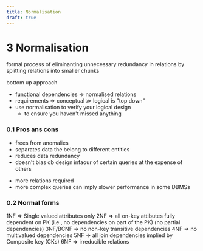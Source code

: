 ```yaml
---
title: Normalisation
draft: true
---
```

# 3 Normalisation
formal process of eliminanting unnecessary redundancy in relations by splitting relations into smaller chunks

bottom up approach
- functional dependencies ⇒ normalised relations
- requirements ⇒ conceptual ≫ logical is "top down"
- use normalisation to verify your logical design
	- to ensure you haven't missed anything


### 0.1 Pros ans cons

+ frees from anomalies
+ separates data the belong to different entities
+ reduces data redundancy
+ doesn't bias db design infaour of certain queries at the expense of others

- more relations required
- more complex queries can imply slower performance in some DBMSs

### 0.2 Normal forms
1NF ⇒ Single valued attributes only
2NF ⇒ all on-key attibutes fully dependent on PK (i.e., no dependencies on part of the PK) (no partial dependencies)
3NF/BCNF ⇒ no non-key transitive dependencies
4NF ⇒ no multivalued dependencies
5NF ⇒ all join dependencies implied by Composite key (CKs)
6NF ⇒ irreducible relations